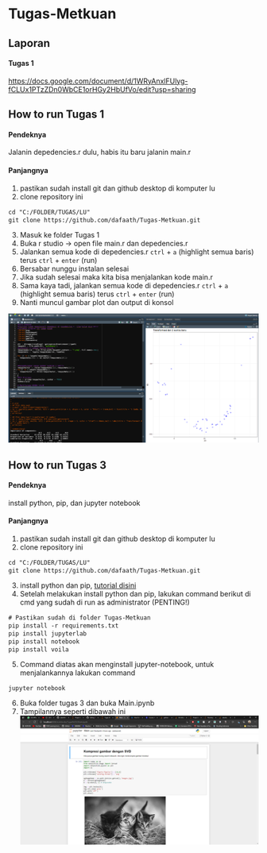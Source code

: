 # Tugas-Metkuan

## Laporan
#### Tugas 1
https://docs.google.com/document/d/1WRyAnxlFUlyg-fCLUx1PTzZDn0WbCE1orHGy2HbUfVo/edit?usp=sharing

## How to run Tugas 1
#### Pendeknya
Jalanin depedencies.r dulu, habis itu baru jalanin main.r

#### Panjangnya
1. pastikan sudah install git dan github desktop di komputer lu
2. clone repository ini
```
cd "C:/FOLDER/TUGAS/LU"
git clone https://github.com/dafaath/Tugas-Metkuan.git
```
3. Masuk ke folder Tugas 1
4. Buka r studio -> open file main.r dan depedencies.r
5. Jalankan semua kode di depedencies.r `ctrl` + `a` (highlight semua baris) terus `ctrl` + `enter` (run)
6. Bersabar nunggu instalan selesai
7. Jika sudah selesai maka kita bisa menjalankan kode main.r
8. Sama kaya tadi, jalankan semua kode di depedencies.r `ctrl` + `a` (highlight semua baris) terus `ctrl` + `enter` (run)
9. Nanti muncul gambar plot dan output di konsol

![alt text](_ScreenShoot1.PNG)


## How to run Tugas 3
#### Pendeknya
install python, pip, dan jupyter notebook

#### Panjangnya
1. pastikan sudah install git dan github desktop di komputer lu
2. clone repository ini
```
cd "C:/FOLDER/TUGAS/LU"
git clone https://github.com/dafaath/Tugas-Metkuan.git
```
3. install python dan pip, [tutorial disini](https://phoenixnap.com/kb/how-to-install-python-3-windows)
4. Setelah melakukan install python dan pip, lakukan command berikut di cmd yang sudah di run as administrator (PENTING!)
```
# Pastikan sudah di folder Tugas-Metkuan
pip install -r requirements.txt
pip install jupyterlab
pip install notebook
pip install voila
```
5. Command diatas akan menginstall jupyter-notebook, untuk menjalankannya lakukan command
```
jupyter notebook
```
6. Buka folder tugas 3 dan buka Main.ipynb
7. Tampilannya seperti dibawah ini
![alt text](_ScreenShoot2.PNG)


